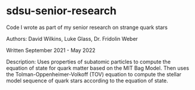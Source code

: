 # sdsu-senior-research
Code I wrote as part of my senior research on strange quark stars

Authors: David Wilkins, Luke Glass, Dr. Fridolin Weber

Written September 2021 - May 2022

Description: Uses properties of subatomic particles to compute the equation of state for quark matter based on the MIT Bag Model. Then uses the Tolman-Oppenheimer-Volkoff (TOV) equation to compute the stellar model sequence of quark stars according to the equation of state.
